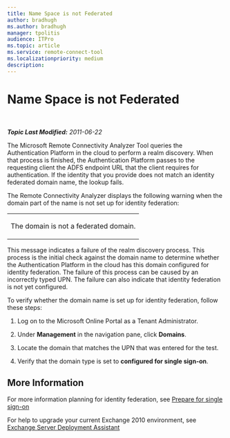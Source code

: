 ```yaml
---
title: Name Space is not Federated
author: bradhugh
ms.author: bradhugh
manager: tpolitis
audience: ITPro 
ms.topic: article 
ms.service: remote-connect-tool
ms.localizationpriority: medium
description: 
---
```


<div data-xmlns="https://www.w3.org/1999/xhtml">

<div class="topic" data-xmlns="https://www.w3.org/1999/xhtml" data-msxsl="urn:schemas-microsoft-com:xslt" data-cs="https://msdn.microsoft.com/">

<div data-asp="https://msdn2.microsoft.com/asp">

# Name Space is not Federated

</div>

<div id="mainSection">

<div id="mainBody">

<span> </span>

_**Topic Last Modified:** 2011-06-22_

The Microsoft Remote Connectivity Analyzer Tool queries the Authentication Platform in the cloud to perform a realm discovery. When that process is finished, the Authentication Platform passes to the requesting client the ADFS endpoint URL that the client requires for authentication. If the identity that you provide does not match an identity federated domain name, the lookup fails.

The Remote Connectivity Analyzer displays the following warning when the domain part of the name is not set up for identity federation:


<table>
<colgroup>
<col style="width: 100%" />
</colgroup>
<tbody>
<tr class="odd">
<td><p>The domain is not a federated domain.</p></td>
</tr>
</tbody>
</table>

This message indicates a failure of the realm discovery process. This process is the initial check against the domain name to determine whether the Authentication Platform in the cloud has this domain configured for identity federation. The failure of this process can be caused by an incorrectly typed UPN. The failure can also indicate that identity federation is not yet configured.

To verify whether the domain name is set up for identity federation, follow these steps:

1.  Log on to the Microsoft Online Portal as a Tenant Administrator.

2.  Under **Management** in the navigation pane, click **Domains**.

3.  Locate the domain that matches the UPN that was entered for the test.

4.  Verify that the domain type is set to **configured for single sign-on**.

<div>

## More Information

For more information planning for identity federation, see [Prepare for single sign-on](https://onlinehelp.microsoft.com/office365-enterprises/ff652540.aspx)

For help to upgrade your current Exchange 2010 environment, see [Exchange Server Deployment Assistant](https://technet.microsoft.com/exdeploy2010/default.aspx)

</div>

</div>

<span> </span>

</div>

</div>

</div>

